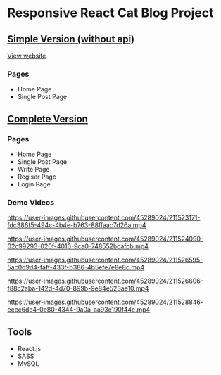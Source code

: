 # Responsive React Cat Blog Project
## [Simple Version (without api)](https://github.com/JobyCheng/cat-blog-simple/)
[View website](https://jobycheng.github.io/cat-blog-simple/)
### Pages
- Home Page
- Single Post Page

## [Complete Version](https://github.com/JobyCheng/cat-blog-simple/tree/dynamic)

### Pages
- Home Page
- Single Post Page
- Write Page
- Regiser Page
- Login Page

### Demo Videos
https://user-images.githubusercontent.com/45289024/211523171-fdc386f5-494c-4b4e-b763-88ffaac7d26a.mp4

https://user-images.githubusercontent.com/45289024/211524090-02c99293-020f-4016-9ca0-748552bcafcb.mp4

https://user-images.githubusercontent.com/45289024/211526595-5ac0d9d4-faff-433f-b386-4b5efe7e8e8c.mp4

https://user-images.githubusercontent.com/45289024/211526606-f88c2aba-142d-4d70-899b-9e84e523ae10.mp4

https://user-images.githubusercontent.com/45289024/211528846-eccc6de4-0e80-4344-9a0a-aa93e190f44e.mp4

## Tools
- React.js
- SASS
- MySQL
